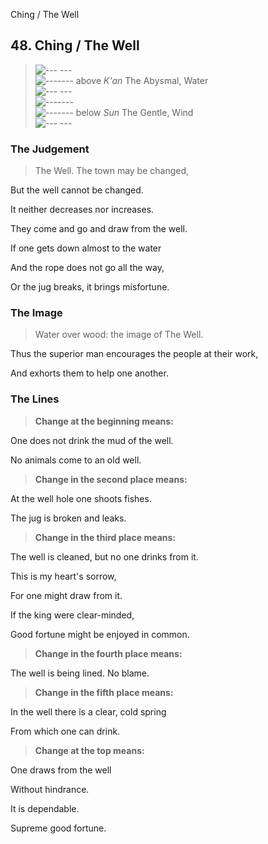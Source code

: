 Ching / The Well
## 48. Ching / The Well
> ![--- ---](../images/yinU.gif)   
> ![-------](../images/yangU.gif) above _K'an_ The Abysmal, Water  
> ![--- ---](../images/yinU.gif)   
> ![-------](../images/yangU.gif)   
> ![-------](../images/yangU.gif) below _Sun_ The Gentle, Wind  
> ![--- ---](../images/yinU.gif)
### The Judgement
> The Well. The town may be changed,  
> 
 But the well cannot be changed.  
> 
 It neither decreases nor increases.  
> 
 They come and go and draw from the well.  
> 
 If one gets down almost to the water  
> 
 And the rope does not go all the way,  
> 
 Or the jug breaks, it brings misfortune.
### The Image
> Water over wood: the image of The Well.  
> 
 Thus the superior man encourages the people at their work,  
> 
 And exhorts them to help one another.
### The Lines

 > **Change at the beginning means:**  
> 
 One does not drink the mud of the well.  
> 
 No animals come to an old well.
 > **Change in the second place means:**  
> 
 At the well hole one shoots fishes.  
> 
 The jug is broken and leaks.
 > **Change in the third place means:**  
> 
 The well is cleaned, but no one drinks from it.  
> 
 This is my heart's sorrow,  
> 
 For one might draw from it.  
> 
 If the king were clear-minded,  
> 
 Good fortune might be enjoyed in common.
 > **Change in the fourth place means:**  
> 
 The well is being lined. No blame.
 > **Change in the fifth place means:**  
> 
 In the well there is a clear, cold spring  
> 
 From which one can drink.
 > **Change at the top means:**  
> 
 One draws from the well  
> 
 Without hindrance.  
> 
 It is dependable.  
> 
 Supreme good fortune.




